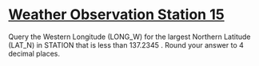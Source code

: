 # [Weather Observation Station 15](https://www.hackerrank.com/challenges/weather-observation-station-15/problem)
Query the Western Longitude (LONG_W) for the largest Northern Latitude (LAT_N) in STATION that is less than 137.2345 . Round your answer to 4 decimal places.
